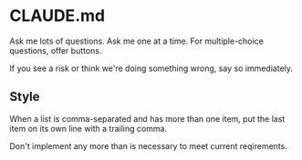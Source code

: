 # CLAUDE.md

Ask me lots of questions. Ask me one at a time. For multiple-choice questions, offer buttons.

If you see a risk or think we're doing something wrong, say so immediately.

## Style

When a list is comma-separated and has more than one item, put the last item on its own line with a trailing comma.

Don't implement any more than is necessary to meet current reqirements.
